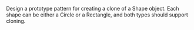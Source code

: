 Design a prototype pattern for creating a clone of a Shape object. 
Each shape can be either a Circle or a Rectangle, and both types should support cloning.